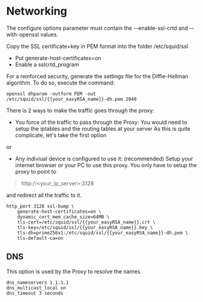 # Networking

The configure options parameter must contain the --enable-ssl-crtd and --with-openssl values.

Copy the SSL certificate+key in PEM format into the folder /etc/squid/ssl

- Put generate-host-certificates=on
- Enable a sslcrtd_program

For a reinforced security, generate the settings file for the Diffie-Hellman algorithm.
To do so, execute the command:

``` 
openssl dhparam -outform PEM -out /etc/squid/ssl/{{your_easyRSA_name}}-dh.pem 2048
```

There is 2 ways to make the traffic goes through the proxy:

- You force of the traffic to pass through the Proxy: 
You would need to setup the iptables and the routing tables at your server
As this is quite complicate, let's take the first option

or

- Any indiviual device is configured to use it: (recommended)
Setup your internet browser or your PC to use this proxy. You only have to setup the proxy to point to 

> http://<your_ip_server>:3128

and redirect all the traffic to it.

```
http_port 3128 ssl-bump \
    generate-host-certificates=on \
    dynamic_cert_mem_cache_size=64MB \
	tls-cert=/etc/squid/ssl/{{your_easyRSA_name}}.crt \
	tls-key=/etc/squid/ssl/{{your_easyRSA_name}}.key \
	tls-dh=prime256v1:/etc/squid/ssl/{{your_easyRSA_name}}-dh.pem \
    tls-default-ca=on
```

## DNS

This option is used by the  Proxy to resolve the names.

```
dns_nameservers 1.1.1.1
dns_multicast_local on
dns_timeout 3 seconds
```

